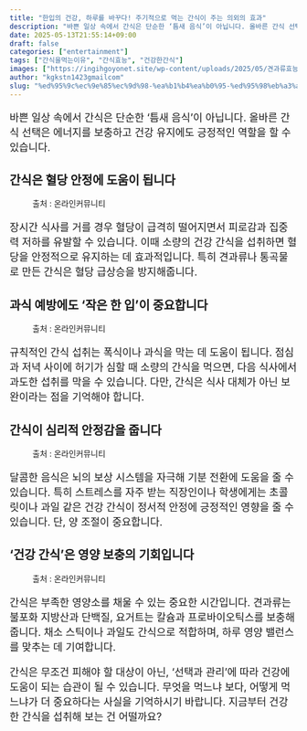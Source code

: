 ```yaml
---
title: "한입의 건강, 하루를 바꾸다! 주기적으로 먹는 간식이 주는 의외의 효과"
description: "바쁜 일상 속에서 간식은 단순한 ‘틈새 음식’이 아닙니다. 올바른 간식 선택은 에너지를 보충하고 건강 유지에도 긍정적인 역할을 할 수 있습니다."
date: 2025-05-13T21:55:14+09:00
draft: false
categories: ["entertainment"]
tags: ["간식을먹는이유", "간식효능", "건강한간식"]
images: ["https://ingihgoyonet.site/wp-content/uploads/2025/05/견과류효능-1024x683.jpg", "https://ingihgoyonet.site/wp-content/uploads/2025/05/간식-1024x683.jpg", "https://ingihgoyonet.site/wp-content/uploads/2025/05/건강한간식-1024x683.jpg", "https://ingihgoyonet.site/wp-content/uploads/2025/05/과일-1-1024x768.jpg"]
author: "kgkstn1423gmailcom"
slug: "%ed%95%9c%ec%9e%85%ec%9d%98-%ea%b1%b4%ea%b0%95-%ed%95%98%eb%a3%a8%eb%a5%bc-%eb%b0%94%ea%be%b8%eb%8b%a4-%ec%a3%bc%ea%b8%b0%ec%a0%81%ec%9c%bc%eb%a1%9c-%eb%a8%b9%eb%8a%94-%ea%b0%84%ec%8b%9d%ec%9d%b4"
---
```


<p style="font-size:18px">바쁜 일상 속에서 간식은 단순한 ‘틈새 음식’이 아닙니다. 올바른 간식 선택은 에너지를 보충하고 건강 유지에도 긍정적인 역할을 할 수 있습니다.</p> <h2 >간식은 혈당 안정에 도움이 됩니다</h2> <figure ><img src="https://ingihgoyonet.site/wp-content/uploads/2025/05/견과류효능-1024x683.jpg" alt="" style="aspect-ratio:16/9;object-fit:cover"/><figcaption >출처 : 온라인커뮤니티</figcaption></figure> <p style="font-size:18px">장시간 식사를 거를 경우 혈당이 급격히 떨어지면서 피로감과 집중력 저하를 유발할 수 있습니다. 이때 소량의 건강 간식을 섭취하면 혈당을 안정적으로 유지하는 데 효과적입니다. 특히 견과류나 통곡물로 만든 간식은 혈당 급상승을 방지해줍니다.</p> <h2 >과식 예방에도 ‘작은 한 입’이 중요합니다</h2> <figure ><img src="https://ingihgoyonet.site/wp-content/uploads/2025/05/간식-1024x683.jpg" alt="" style="aspect-ratio:16/9;object-fit:cover"/><figcaption >출처 : 온라인커뮤니티</figcaption></figure> <p style="font-size:18px">규칙적인 간식 섭취는 폭식이나 과식을 막는 데 도움이 됩니다. 점심과 저녁 사이에 허기가 심할 때 소량의 간식을 먹으면, 다음 식사에서 과도한 섭취를 막을 수 있습니다. 다만, 간식은 식사 대체가 아닌 보완이라는 점을 기억해야 합니다.</p> <h2 >간식이 심리적 안정감을 줍니다</h2> <figure ><img src="https://ingihgoyonet.site/wp-content/uploads/2025/05/건강한간식-1024x683.jpg" alt="" style="aspect-ratio:16/9;object-fit:cover"/><figcaption >출처 : 온라인커뮤니티</figcaption></figure> <p style="font-size:18px">달콤한 음식은 뇌의 보상 시스템을 자극해 기분 전환에 도움을 줄 수 있습니다. 특히 스트레스를 자주 받는 직장인이나 학생에게는 초콜릿이나 과일 같은 건강 간식이 정서적 안정에 긍정적인 영향을 줄 수 있습니다. 단, 양 조절이 중요합니다.</p> <h2 >‘건강 간식’은 영양 보충의 기회입니다</h2> <figure ><img src="https://ingihgoyonet.site/wp-content/uploads/2025/05/과일-1-1024x768.jpg" alt="" style="aspect-ratio:16/9;object-fit:cover"/><figcaption >출처 : 온라인커뮤니티</figcaption></figure> <p style="font-size:18px">간식은 부족한 영양소를 채울 수 있는 중요한 시간입니다. 견과류는 불포화 지방산과 단백질, 요거트는 칼슘과 프로바이오틱스를 보충해 줍니다. 채소 스틱이나 과일도 간식으로 적합하며, 하루 영양 밸런스를 맞추는 데 기여합니다.</p> <p style="font-size:18px">간식은 무조건 피해야 할 대상이 아닌, ‘선택과 관리’에 따라 건강에 도움이 되는 습관이 될 수 있습니다. 무엇을 먹느냐 보다, 어떻게 먹느냐가 더 중요하다는 사실을 기억하시기 바랍니다. 지금부터 건강한 간식을 섭취해 보는 건 어떨까요?</p>